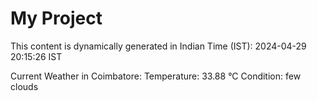 # My Project

This content is dynamically generated in Indian Time (IST): 2024-04-29 20:15:26 IST


Current Weather in Coimbatore:
Temperature: 33.88 °C
Condition: few clouds
